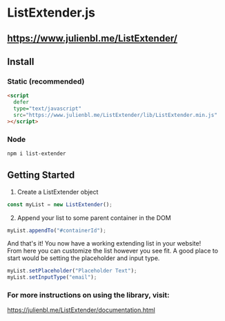 # ListExtender.js

## https://www.julienbl.me/ListExtender/

## Install

### Static (recommended)

```html
<script
  defer
  type="text/javascript"
  src="https://www.julienbl.me/ListExtender/lib/ListExtender.min.js"
></script>
```

### Node

```bash
npm i list-extender
```

## Getting Started

1. Create a ListExtender object

```javascript
const myList = new ListExtender();
```

2. Append your list to some parent container in the DOM

```javascript
myList.appendTo("#containerId");
```

And that's it! You now have a working extending list in your website!  
From here you can customize the list however you see fit. A good place to start would be setting the placeholder and input type.

```javascript
myList.setPlaceholder("Placeholder Text");
myList.setInputType("email");
```

### For more instructions on using the library, visit:

https://julienbl.me/ListExtender/documentation.html
